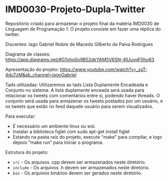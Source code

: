 # IMD0030-Projeto-Dupla-Twitter
Repositório criado para armazenar o projeto final da matéria IMD0030 de Linguagem de Programação 1. O projeto consiste em fazer uma réplica do twitter.

Discentes: 
Iago Gabriel Nobre de Macedo
Gilberto de Paiva Rodrigues

Diagrama de classes:
https://app.diagrams.net/#G1vhq0o9B52dkYAM5V6SN-4IUuvqF0ho83

Apresentação do projeto:
https://www.youtube.com/watch?v=_ssT-4duTzM&ab_channel=IagoGabriel

Tads utilizadas:
Utilizaremos as tads Lista Duplamente Encadeada e Conjunto no sistema. A lista duplamente enceada
será usada para relacionar os tweets com comentários entre si, podendo haver threads. O conjunto será usada
para armazenar os tweets postados por um usuário, e os tweets que estão no feed daquele usuário para serem
visualizados.

Para executar:
- É necessário um ambiente linux ou wsl.
- Instalar a biblioteca figlet com sudo apt-get install figlet
- Estando na pasta raíz do projeto, execute "make" para compilar, e logo depois "make run" para iniciar o programa.


Estrutura do projeto:
- ``src`` - Os arquivos .cpp devem ser armazenados neste diretório.
- ``include`` - Os arquivos .h devem ser armazenados neste diretório.
- ``bin`` - Os arquivos binários devem ser gerados neste diretório.
